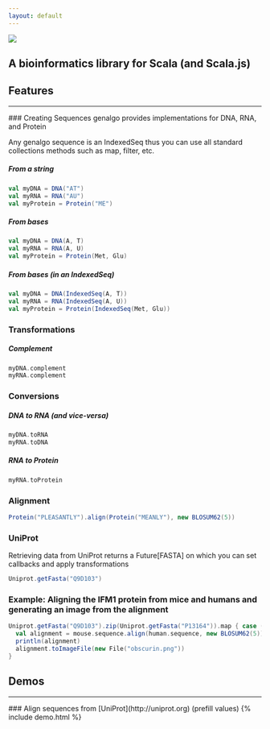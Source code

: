 ```yaml
---
layout: default
---
```


<img class="center-block" style="max-height: 75vh; max-width: 50vw" src="/assets/genalgoLogo.svg">
<h2 class="text-center">A bioinformatics library for Scala (and Scala.js)</h2>

## Features
<hr/>
### Creating Sequences
genalgo provides implementations for DNA, RNA, and Protein

Any genalgo sequence is an IndexedSeq thus you can use all standard collections methods such as map, filter, etc.

##### From a string
```scala
val myDNA = DNA("AT")
val myRNA = RNA("AU")
val myProtein = Protein("ME")
```

##### From bases
```scala
val myDNA = DNA(A, T)
val myRNA = RNA(A, U)
val myProtein = Protein(Met, Glu)
```

##### From bases (in an IndexedSeq)
```scala
val myDNA = DNA(IndexedSeq(A, T))
val myRNA = RNA(IndexedSeq(A, U))
val myProtein = Protein(IndexedSeq(Met, Glu))
```

### Transformations

##### Complement
```scala
myDNA.complement
myRNA.complement
```

### Conversions

##### DNA to RNA (and vice-versa)
```scala
myDNA.toRNA
myRNA.toDNA
```

##### RNA to Protein
```scala
myRNA.toProtein
```

### Alignment
```scala
Protein("PLEASANTLY").align(Protein("MEANLY"), new BLOSUM62(5))
```

### UniProt
Retrieving data from UniProt returns a Future[FASTA] on which you can set callbacks and apply transformations

```scala
Uniprot.getFasta("Q9D103")
```

### Example: Aligning the IFM1 protein from mice and humans and generating an image from the alignment
```scala
Uniprot.getFasta("Q9D103").zip(Uniprot.getFasta("P13164")).map { case (mouse, human) =>
  val alignment = mouse.sequence.align(human.sequence, new BLOSUM62(5))
  println(alignment)
  alignment.toImageFile(new File("obscurin.png"))
}
```


## Demos
<hr/>
### Align sequences from [UniProt](http://uniprot.org) (<a id="prefillButton">prefill values</a>)
{% include demo.html %}
